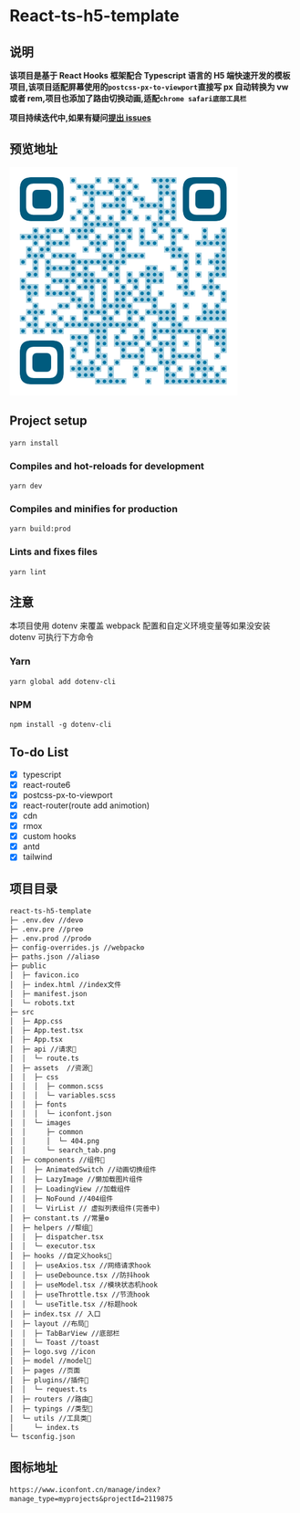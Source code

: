 <!--
 * @Descripttion: ReadMe
 * @version:
 * @Author: 小白
 * @Date: 2020-10-04 10:43:52
 * @LastEditors: 小白
 * @LastEditTime: 2022-01-22 19:32:58
-->

# React-ts-h5-template

## 说明

**该项目是基于 React Hooks 框架配合 Typescript 语言的 H5 端快速开发的模板项目,该项目适配屏幕使用的`postcss-px-to-viewport`直接写 px 自动转换为 vw 或者 rem,项目也添加了路由切换动画,适配`chrome safari底部工具栏`**

**项目持续迭代中,如果有疑问[提出 issues](https://github.com/q1104133609/react-ts-h5-template/issues/new)**

## 预览地址

![url](./public/demo.png)

## Project setup

```
yarn install
```

### Compiles and hot-reloads for development

```
yarn dev
```

### Compiles and minifies for production

```
yarn build:prod
```

### Lints and fixes files

```
yarn lint
```

## 注意

本项目使用 dotenv 来覆盖 webpack 配置和自定义环境变量等如果没安装 dotenv 可执行下方命令

### Yarn

```
yarn global add dotenv-cli
```

### NPM

```
npm install -g dotenv-cli
```

## To-do List

- [x] typescript
- [x] react-route6
- [x] postcss-px-to-viewport
- [x] react-router(route add animotion)
- [x] cdn
- [x] rmox
- [x] custom hooks
- [x] antd
- [x] tailwind

## 项目目录

```
react-ts-h5-template
├─ .env.dev //dev⚙
├─ .env.pre //pre⚙
├─ .env.prod //prod⚙
├─ config-overrides.js //webpack⚙
├─ paths.json //alias⚙
├─ public
│  ├─ favicon.ico
│  ├─ index.html //index文件
│  ├─ manifest.json
│  └─ robots.txt
├─ src
│  ├─ App.css
│  ├─ App.test.tsx
│  ├─ App.tsx
│  ├─ api //请求📃
│  │  └─ route.ts
│  ├─ assets  //资源📃
│  │  ├─ css
│  │  │  ├─ common.scss
│  │  │  └─ variables.scss
│  │  ├─ fonts
│  │  │  └─ iconfont.json
│  │  └─ images
│  │     ├─ common
│  │     │  └─ 404.png
│  │     └─ search_tab.png
│  ├─ components //组件📃
│  │  ├─ AnimatedSwitch //动画切换组件
│  │  ├─ LazyImage //懒加载图片组件
│  │  ├─ LoadingView //加载组件
│  │  ├─ NoFound //404组件
│  │  └─ VirList // 虚拟列表组件(完善中)
│  ├─ constant.ts //常量⚙
│  ├─ helpers //帮组📃
│  │  ├─ dispatcher.tsx
│  │  └─ executor.tsx
│  ├─ hooks //自定义hooks📃
│  │  ├─ useAxios.tsx //网络请求hook
│  │  ├─ useDebounce.tsx //防抖hook
│  │  ├─ useModel.tsx //模块状态机hook
│  │  ├─ useThrottle.tsx //节流hook
│  │  └─ useTitle.tsx //标题hook
│  ├─ index.tsx // 入口
│  ├─ layout //布局📃
│  │  ├─ TabBarView //底部栏
│  │  └─ Toast //toast
│  ├─ logo.svg //icon
│  ├─ model //model📃
│  ├─ pages //页面
│  ├─ plugins//插件📃
│  │  └─ request.ts
│  ├─ routers //路由📃
│  ├─ typings //类型📃
│  └─ utils //工具类📃
│     └─ index.ts
└─ tsconfig.json

```

## 图标地址

```
https://www.iconfont.cn/manage/index?manage_type=myprojects&projectId=2119875
```

